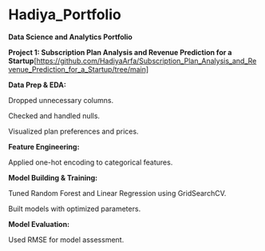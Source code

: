 # Hadiya_Portfolio

**Data Science and Analytics Portfolio**

**Project 1: Subscription Plan Analysis and Revenue Prediction for a Startup**[https://github.com/HadiyaArfa/Subscription_Plan_Analysis_and_Revenue_Prediction_for_a_Startup/tree/main]

**Data Prep & EDA:**

Dropped unnecessary columns.

Checked and handled nulls.

Visualized plan preferences and prices.

**Feature Engineering:**

Applied one-hot encoding to categorical features.

**Model Building & Training:**

Tuned Random Forest and Linear Regression using GridSearchCV.

Built models with optimized parameters.

**Model Evaluation:**

Used RMSE for model assessment.
